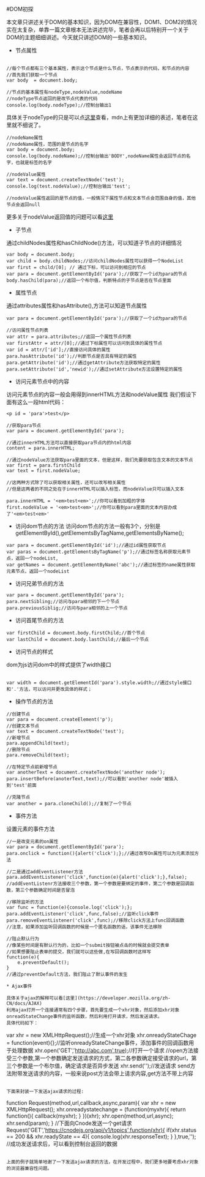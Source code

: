 #DOM初探

本文章只讲述关于DOM的基本知识，因为DOM在兼容性，DOM1、DOM2的情况实在太复杂，单靠一篇文章根本无法讲述完毕，笔者会再以后特别开一个关于DOM的主题细细讲述。今天就只讲述DOM的一些基本知识。

* 节点属性

```

//每个节点都有三个基本属性，表示这个节点是什么节点，节点表示的代码，和节点的内容
//首先我们获取一个节点
var body  = document.body;

//节点的基本属性有nodeType,nodeValue,nodeName
//nodeType节点返回的是改节点代表的代码
console.log(body.nodeType);//控制台输出1

```
具体关于nodeType的只是可以点[这里](https://developer.mozilla.org/zh-CN/docs/Web/API/Node/nodeType)查看，mdn上有更加详细的表述，笔者在这里就不细说了。

```
//nodeName属性
//nodeName属性，范围的是节点的名字
var body = document.body;
console.log(body.nodeName);//控制台输出'BODY',nodeName属性会返回节点的名字，也就是标签的名字

//nodeValue属性
var text = document.createTextNode('test');
console.log(test.nodeValue);//控制台输出'test';

//nodeValue属性返回的是节点的值，一般情况下属性节点和文本节点会范围自身的值，其他节点会返回null
```
更多关于nodeValue返回值的问题可以看[这里](https://developer.mozilla.org/en-US/docs/Web/API/Node/nodeValue)

* 子节点

通过childNodes属性和hasChildNode()方法，可以知道子节点的详细情况

```
var body = document.body;
var child = body.childNodes;//访问childNodes属性可以获得一个NodeList
var first = child/[0]; // 通过下标，可以访问到相应的节点
var para = document.getElementById('para');//获取了一个id为para的节点
body.hasChild(para);//返回一个布尔值，判断特点的子节点是否在节点里面
```

* 属性节点

通过attributes属性和hasAttribute(),方法可以知道节点属性

```
var para = document.getElementById('para');//获取了一个id为para的节点

//访问属性节点列表
var attr = para.attributes;//返回一个属性节点列表
var firstAttr = attr/[0];//通过下标属性可以访问到具体的属性节点
var id = attr/['id'];//直接访问具体的属性
para.hasAttribute('id');//判断节点是否具有特定的属性
para.getAttribute('id');//通过getAttribute方法获取特定的属性
para.setAttribute('id','newid');//通过setAttribute方法设置特定的属性
```


* 访问元素节点中的内容

访问元素节点的内容一般会用得到innerHTML方法和nodeValue属性
我们假设下面有这么一段html代码：

```
<p id = 'para'>test</p>

//获取para节点
var para = document.getElementById('para');

//通过innerHTML方法可以直接获取para节点内的html内容
content = para.innerHTML;

//通过nodeValue方法获取para里面的文本，但是这样，我们先要获取包含文本的文本节点
var first = para.firstChild
var text = first.nodeValue;

//这两种方式除了可以获取相关属性，还可以改写相关属性
//但是这两者的不同之处在于innerHTML可以插入标签，而nodeValue只可以插入文本

para.innerHTML = '<em>test<em>';//你可以看到加粗的字体
first.nodeValue = '<em>test<em>';//你可以看到para里面的文本内容办成了'<em>test<em>'
```

* 访问dom节点的方法
访问dom节点的方法一般有3个，分别是getElementById(),getElememtsByTagName,getElementsByName();

```
var para = document.getElementById('id');//通过id属性获取节点
var paras = document.getElementsByTagName('p');//通过标签名称获取元素节点，返回一个nodeList,
var getNames = document.getElementByName('abc');//通过标签的name属性获取元素节点，返回一个nodeList
```

* 访问兄弟节点的方法

```
var para = document.getElementById('para');
para.nextSibling;//访问与para相邻的下一个节点
para.previousSiblig;//访问与para相邻的上一个节点
```

* 访问首尾节点的方法

```
var firstChild = document.body.firstChild;//首个节点
var lastChild = document.body.lastChild;//最后一个节点
```

* 访问节点的样式

dom为js访问dom中的样式提供了width接口

```

var width = document.getElementId('para').style.width;//通过style接口和'.'方法，可以访问并更改具体的样式；
```

* 操作节点的方法

```
//创建节点
var para = document.createElement('p');
//创建文本节点
var text = document.createTextNode('test');
//新增节点
para.appendChild(text);
//删除节点
para.removeChild(text);

//在特定节点前新增节点
var anotherText = document.createTextNode('another node');
para.insertBefore(anoterText,text);//可以看到'another node'被插入到'test'前面

//克隆节点
var another = para.cloneChild();//复制了一个节点

```

* 事件方法

设置元素的事件方法

```
//一是改变元素的on属性
var para = document.getElementById('para');
para.onclick = function(){alert('click');};//通过改写On属性可以为元素添加方法

//二是通过addEventListener方法
para.addEventListener('click',function(e){alert('click');},false);
//addEventListenr方法接收三个参数，第一个参数是要绑定的事件，第二个参数是回调函数，第三个参数确定时间是否冒泡

//移除监听的方法
var func = function(e){console.log('click');};
para.addEventListener('click',func,false);//监听click事件
para.removeEventListener('click',func);//移除click方法上func回调函数
//注意，如果添加监听回调函数的时候是一个匿名函数的话，该事件无法移除

//阻止默认行为
//像某些时间是有默认行为的，比如一个submit按钮被点击的时候就会提交表单
//如果想要阻止表单的提交，我们就可以这些做,在写回调函数时这样写
function(e){
	e.preventDefault();
}
//通过preventDefault方法，我们阻止了默认事件的发生

* Ajax事件

具体关于ajax的解释可以看[这里](https://developer.mozilla.org/zh-CN/docs/AJAX)
利用ajax打开一个连接通常有四个步骤，首先要生成一个xhr对象，然后添加xhr对象onreadStateChange事件的监听函数，然后利用打开请求，然后发送请求。
具体代码如下：

```
var xhr = new XMLHttpRequest();//生成一个xhr对象
xhr.onreadyStateChage = function(event){};//监听onreadyStateChange事件，添加事件的回调函数用于处理数据
xhr.open('GET','http://abc.com',true);//打开一个请求
//open方法接受三个参数,第一个参数确定发送请求的方式，第二各参数确定接受请求的url，第三个参数是一个布尔值，确定请求是否异步发送
xhr.send('');//发送请求  send方法附带发送请求的内容，一般来说post方法会带上请求内容,get方法不带上内容
```

下面来封装一下发送ajax请求的过程:

```

function Request(method,url,callback,async,param){
	var xhr = new XMLHttpRequest();
	xhr.onreadystatechange = (function(myxhr){
		return function(){
			callback(myxhr);
		}
	})(xhr);
	xhr.open(method,url,async);
	xhr.send(param);
}
//下面向Cnode发送一个get请求
Request('GET','https://cnodejs.org/api/v1/topics',function(xhr){
	if(xhr.status == 200 && xhr.readyState == 4){
		console.log(xhr.responseText);
	}
},true,'');
//成功发送请求后，可以看到控制台返回的数据
```

上面的例子就简单地谢了一下发送ajax请求的方法，在开发过程中，我们更多地要考虑xhr对象的浏览器兼容性问题。